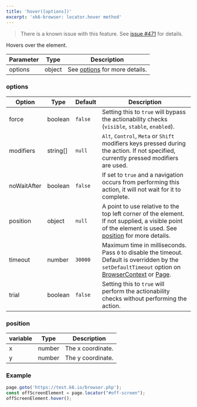 ```yaml
---
title: 'hover([options])'
excerpt: 'xk6-browser: locator.hover method'
---
```


<Blockquote mod="warning">

There is a known issue with this feature. See [issue #471](https://github.com/grafana/xk6-browser/issues/471) for details.

</Blockquote>

Hovers over the element.

| Parameter | Type   | Description                               |
| --------- | ------ | ----------------------------------------- |
| options   | object | See [options](#options) for more details. |

### options

<!-- vale off -->

| Option      | Type    | Default | Description                                                                                                                                                                                                                           |
|-------------|---------|---------|---------------------------------------------------------------------------------------------------------------------------------------------------------------------------------------------------------------------------------------|
| force       | boolean | `false` | Setting this to `true` will bypass the actionability checks (`visible`, `stable`, `enabled`).                                                                                                                                         |
| modifiers   | string[]  | `null`  | `Alt`, `Control`, `Meta` or `Shift` modifiers keys pressed during the action. If not specified, currently pressed modifiers are used.                                                                                                 |
| noWaitAfter | boolean | `false` | If set to `true` and a navigation occurs from performing this action, it will not wait for it to complete.                                                                                                                            |
| position    | object  | `null`  | A point to use relative to the top left corner of the element. If not supplied, a visible point of the element is used. See [position](#position) for more details.                                                                   |
| timeout     | number  | `30000` | Maximum time in milliseconds. Pass `0` to disable the timeout. Default is overridden by the `setDefaultTimeout` option on [BrowserContext](/javascript-api/xk6-browser/browsercontext/) or [Page](/javascript-api/xk6-browser/page/). |
| trial       | boolean | `false` | Setting this to `true` will perform the actionability checks without performing the action.                                                                                                                                           |

### position

| variable | Type   | Description       |
|----------|--------|-------------------|
| x        | number | The x coordinate. |
| y        | number | The y coordinate. |

### Example

<CodeGroup labels={[]}>

<!-- eslint-skip -->

```javascript
page.goto('https://test.k6.io/browser.php');
const offScreenElement = page.locator("#off-screen");
offScreenElement.hover();
```

</CodeGroup>
